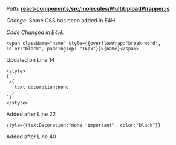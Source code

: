 *Path*: <b><ins>react-components/src/molecules/MultiUploadWrapper.js</b></ins>

*Change*: Some CSS has been added in E4H

 *Code Changed in E4H*:   

```
<span className="name" style={{overflowWrap:"break-word", color:"black", paddingTop: "16px"}}>{name}</span>
```

Updated on Line 14

```
<style>
{`
 a{
   text-decoration:none
  }
`}
</style>
```

Added after Line 22

```
style={{textDecoration:"none !important", color:"black"}}
```

Added after Line 40

